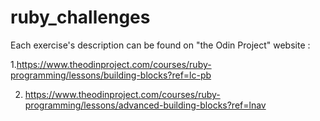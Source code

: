 # ruby_challenges

Each exercise's description can be found on "the Odin Project" website :

1.https://www.theodinproject.com/courses/ruby-programming/lessons/building-blocks?ref=lc-pb

2. https://www.theodinproject.com/courses/ruby-programming/lessons/advanced-building-blocks?ref=lnav
